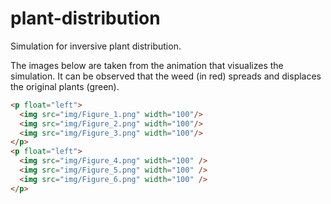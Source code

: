 # plant-distribution
Simulation for inversive plant distribution.

The images below are taken from the animation that visualizes the simulation. It can be observed that the weed (in red) spreads and displaces the original plants (green). 

```html
<p float="left">
  <img src="img/Figure_1.png" width="100"/>
  <img src="img/Figure_2.png" width="100"/> 
  <img src="img/Figure_3.png" width="100"/>
</p>
<p float="left">
  <img src="img/Figure_4.png" width="100" />
  <img src="img/Figure_5.png" width="100" /> 
  <img src="img/Figure_6.png" width="100" />
</p>


```

